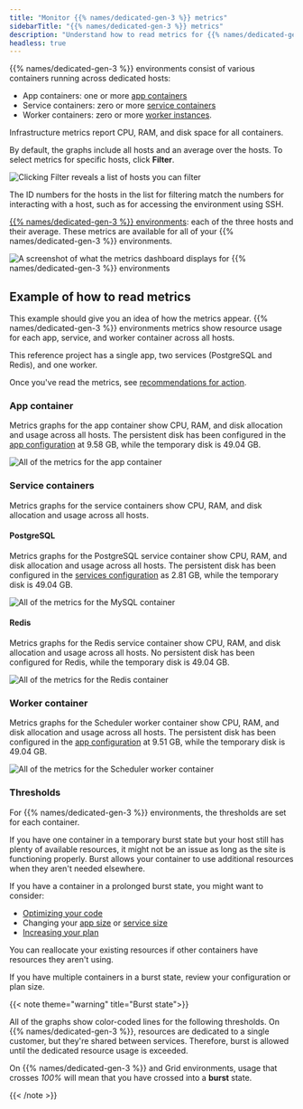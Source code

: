 ```yaml
---
title: "Monitor {{% names/dedicated-gen-3 %}} metrics"
sidebarTitle: "{{% names/dedicated-gen-3 %}} metrics"
description: "Understand how to read metrics for {{% names/dedicated-gen-3 %}} environments."
headless: true
---
```



{{% names/dedicated-gen-3 %}} environments consist of various containers running across dedicated hosts:

* App containers: one or more [app containers](/create-apps/_index.md)
* Service containers: zero or more [service containers](/add-services/_index.md)
* Worker containers: zero or more [worker instances](/create-apps/app-reference/single-runtime-image.md#workers).

Infrastructure metrics report CPU, RAM, and disk space for all containers.

By default, the graphs include all hosts and an average over the hosts.
To select metrics for specific hosts, click **Filter**.

![Clicking Filter reveals a list of hosts you can filter](/images/metrics/DG3-filter-metrics.png "0.4")


The ID numbers for the hosts in the list for filtering match the numbers for interacting with a host,
such as for accessing the environment using SSH.

[{{% names/dedicated-gen-3 %}} environments](/dedicated-environments/dedicated-gen-3/_index.md): each of the three hosts and their average.
These metrics are available for all of your {{% names/dedicated-gen-3 %}} environments.

![A screenshot of what the metrics dashboard displays for {{% names/dedicated-gen-3 %}} environments](/images/metrics/dg3-dashboard.png "0.45")

## Example of how to read metrics

This example should give you an idea of how the metrics appear.
{{% names/dedicated-gen-3 %}} environments metrics show resource usage for each app, service, and worker container
across all hosts.

This reference project has a single app, two services (PostgreSQL and Redis), and one worker.

Once you've read the metrics, see [recommendations for action](/increase-observability/metrics/_index.md#dedicated-gen-3-environments).

### App container

Metrics graphs for the app container show CPU, RAM, and disk allocation and usage across all hosts.
The persistent disk has been configured in the [app configuration](/create-apps/app-reference/single-runtime-image.md#top-level-properties)
at 9.58&nbsp;GB, while the temporary disk is 49.04&nbsp;GB.

![All of the metrics for the app container](/images/metrics/DG3-app-container.png)

### Service containers

Metrics graphs for the service containers show CPU, RAM, and disk allocation and usage across all hosts.

#### PostgreSQL

Metrics graphs for the PostgreSQL service container show CPU, RAM, and disk allocation and usage across all hosts.
The persistent disk has been configured in the [services configuration](/add-services/_index.md)
as 2.81&nbsp;GB, while the temporary disk is 49.04&nbsp;GB.

![All of the metrics for the MySQL container](/images/metrics/DG3-postgresql.png)

#### Redis

Metrics graphs for the Redis service container show CPU, RAM, and disk allocation and usage across all hosts.
No persistent disk has been configured for Redis,
while the temporary disk is 49.04&nbsp;GB.

![All of the metrics for the Redis container](/images/metrics/DG3-redis.png)

### Worker container

Metrics graphs for the Scheduler worker container show CPU, RAM, and disk allocation and usage across all hosts.
The persistent disk has been configured in the [app configuration](/create-apps/app-reference/single-runtime-image.md#top-level-properties)
at 9.51&nbsp;GB, while the temporary disk is 49.04&nbsp;GB.

![All of the metrics for the Scheduler worker container](/images/metrics/DG3-worker-container.png)

### Thresholds 

For {{% names/dedicated-gen-3 %}} environments, the thresholds are set for each container.

If you have one container in a temporary burst state but your host still has plenty of available resources, it might not be an issue as long as the site is functioning properly. Burst allows your container to use additional resources when they aren't needed elsewhere.

If you have a container in a prolonged burst state, you might want to consider:

* [Optimizing your code](/increase-observability/_index.md)
* Changing your [app size](/create-apps/app-reference/single-runtime-image.md#sizes)
  or [service size](/add-services/_index.md#size)
* [Increasing your plan](/administration/pricing/_index.md)

You can reallocate your existing resources if other containers have resources they aren't using.

If you have multiple containers in a burst state, review your configuration or plan size.

{{< note theme="warning" title="Burst state">}}

All of the graphs show color-coded lines for the following thresholds. On {{% names/dedicated-gen-3 %}}, resources are dedicated to a single customer, but they're shared between services. Therefore, burst is allowed until the dedicated resource usage is exceeded.

On {{% names/dedicated-gen-3 %}} and Grid environments, usage that crosses _100%_ will mean that you have crossed into a **burst** state.

{{< /note >}}